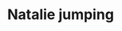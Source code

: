 ---
url: https://prdwebappstorage.blob.core.windows.net/kansaspattons/images/gallery-2009-10-18/img58673.jpg
index: 5
title: Natalie jumping
---